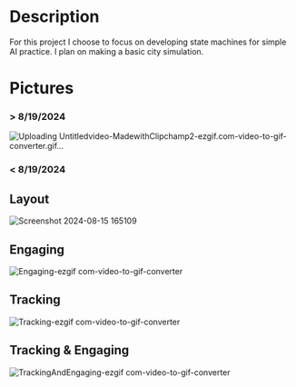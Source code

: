 # Description
For this project I choose to focus on developing state machines for simple AI practice. I plan on making a basic city simulation.

# Pictures
### > 8/19/2024
![Uploading Untitledvideo-MadewithClipchamp2-ezgif.com-video-to-gif-converter.gif…]()





### < 8/19/2024
## Layout
![Screenshot 2024-08-15 165109](https://github.com/user-attachments/assets/b490fe91-9cae-4921-8407-11030e1778e5)

## Engaging
![Engaging-ezgif com-video-to-gif-converter](https://github.com/user-attachments/assets/cc84b8dc-eddd-4167-a791-32401a573616)

## Tracking
![Tracking-ezgif com-video-to-gif-converter](https://github.com/user-attachments/assets/59ba0580-94d6-44d1-b3ea-74f24b648716)

## Tracking & Engaging
![TrackingAndEngaging-ezgif com-video-to-gif-converter](https://github.com/user-attachments/assets/1332b0f3-a50d-420c-a4d5-68a5f00aecf7)
